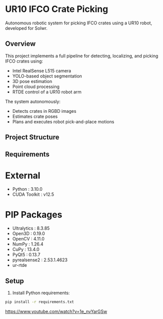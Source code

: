 # UR10 IFCO Crate Picking

Autonomous robotic system for picking IFCO crates using a UR10 robot, developed for Solwr.

## Overview

This project implements a full pipeline for detecting, localizing, and picking IFCO crates using:

- Intel RealSense L515 camera
- YOLO-based object segmentation
- 3D pose estimation
- Point cloud processing
- RTDE control of a UR10 robot arm

The system autonomously:

- Detects crates in RGBD images
- Estimates crate poses
- Plans and executes robot pick-and-place motions

## Project Structure

## Requirements

# External

- Python : 3.10.0
- CUDA Toolkit : v12.5

# PIP Packages

- Ultralytics : 8.3.85
- Open3D : 0.19.0
- OpenCV : 4.11.0
- NumPy : 1.26.4
- CuPy : 13.4.0
- PyQt5 : 0.13.7
- pyrealsense2 : 2.53.1.4623
- ur-rtde

## Setup

1. Install Python requirements:

```bash
pip install -r requirements.txt
```

https://www.youtube.com/watch?v=1e_nvYarGSw
